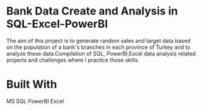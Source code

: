 # Bank Data Create and Analysis in SQL-Excel-PowerBI
The aim of this project is to generate random sales and target data based on the population of a bank's branches in each province of Turkey and to analyze these data.Compilation of SQL, PowerBI,Excel data analysis related projects and challenges where I practice those skills.

# Built With
MS SQL
PowerBI
Excel
